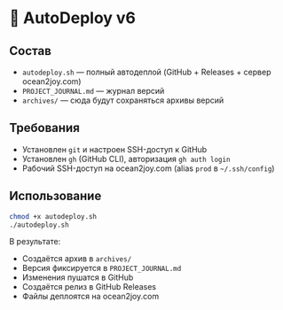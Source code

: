 # 🚀 AutoDeploy v6

## Состав
- `autodeploy.sh` — полный автодеплой (GitHub + Releases + сервер ocean2joy.com)
- `PROJECT_JOURNAL.md` — журнал версий
- `archives/` — сюда будут сохраняться архивы версий

## Требования
- Установлен `git` и настроен SSH-доступ к GitHub
- Установлен `gh` (GitHub CLI), авторизация `gh auth login`
- Рабочий SSH-доступ на ocean2joy.com (alias `prod` в `~/.ssh/config`)

## Использование
```bash
chmod +x autodeploy.sh
./autodeploy.sh
```
В результате:
- Создаётся архив в `archives/`
- Версия фиксируется в `PROJECT_JOURNAL.md`
- Изменения пушатся в GitHub
- Создаётся релиз в GitHub Releases
- Файлы деплоятся на ocean2joy.com

